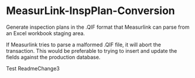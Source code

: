 # MeasurLink-InspPlan-Conversion

Generate inspection plans in the .QIF format that Measurlink can parse from an Excel workbook staging area.

If Measurlink tries to parse a malformed .QIF file, it will abort the transaction. This would be preferable to trying to insert and update the fields
against the production database.

Test ReadmeChange3